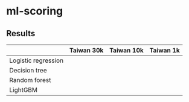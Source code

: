 # ml-scoring

## Results

|                      | Taiwan 30k | Taiwan 10k | Taiwan 1k |
|----------------------|------------|------------|-----------|
| Logistic regression  |            |            |           |
| Decision tree        |            |            |           |
| Random forest        |            |            |           |
| LightGBM             |            |            |           |
